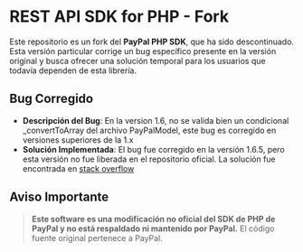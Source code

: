 # REST API SDK for PHP - Fork

Este repositorio es un fork del __PayPal PHP SDK__, que ha sido descontinuado. Esta versión particular corrige un bug específico presente en la versión original y busca ofrecer una solución temporal para los usuarios que todavía dependen de esta librería.

## Bug Corregido

- **Descripción del Bug**: En la version 1.6, no se valida bien un condicional _convertToArray del archivo PayPalModel, este bug es corregido en versiones superiores de la 1.x
- **Solución Implementada**: El bug fue corregido en la versión 1.6.5, pero esta versión no fue liberada en el repositorio oficial. La solución fue encontrada en [stack overflow](https://stackoverflow.com/questions/54087631/paypal-sizeof-parameter-must-be-an-array-or-an-object-that-implements-countab)

## Aviso Importante

> **Este software es una modificación no oficial del SDK de PHP de PayPal y no está respaldado ni mantenido por PayPal.** El código fuente original pertenece a PayPal.
